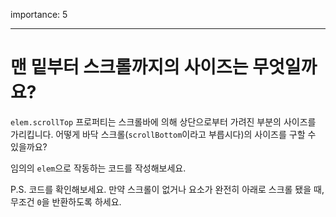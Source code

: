 importance: 5

---

# 맨 밑부터 스크롤까지의 사이즈는 무엇일까요?

`elem.scrollTop` 프로퍼티는 스크롤바에 의해 상단으로부터 가려진 부분의 사이즈를 가리킵니다. 어떻게 바닥 스크롤(`scrollBottom`이라고 부릅시다)의 사이즈를 구할 수 있을까요?

임의의 `elem`으로 작동하는 코드를 작성해보세요.

P.S. 코드를 확인해보세요. 만약 스크롤이 없거나 요소가 완전히 아래로 스크롤 됐을 때, 무조건 `0`을 반환하도록 하세요.

